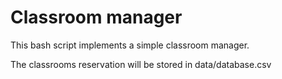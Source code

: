 # Classroom manager
This bash script implements a simple classroom manager.

The classrooms reservation will be stored in data/database.csv
